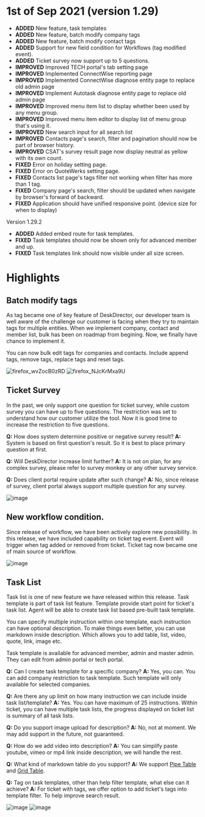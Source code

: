 # 1st of Sep 2021 (version 1.29)

- **ADDED** New feature, task templates
- **ADDED** New feature, batch modify company tags
- **ADDED** New feature, batch modify contact tags
- **ADDED** Support for new field condition for Workflows (tag modified event).
- **ADDED** Ticket survey now support up to 5 questions.
- **IMPROVED** Improved TECH portal's tab setting page
- **IMPROVED** Implemented ConnectWise reporting page
- **IMPROVED** Implemented ConnectWise diagnose entity page to replace old admin page
- **IMPROVED** Implement Autotask diagnose entity page to replace old admin page
- **IMPROVED** Improved menu item list to display whether been used by any menu group.
- **IMPROVED** Improved menu item editor to display list of menu group that's using it.
- **IMPROVED** New search input for all search list
- **IMPROVED** Contacts page's search, filter and pagination should now be part of browser history.
- **IMPROVED** CSAT's survey result page now display neutral as yellow with its own count.
- **FIXED** Error on holiday setting page.
- **FIXED** Error on QuoteWerks setting page.
- **FIXED** Contacts list page's tags filter not working when filter has more than 1 tag.
- **FIXED** Company page's search, filter should be updated when navigate by browser's forward of backward.
- **FIXED** Application should have unified responsive point. (device size for when to display)

Version 1.29.2
- **ADDED** Added embed route for task templates.
- **FIXED** Task templates should now be shown only for advanced member and up.
- **FIXED** Task templates link should now visible under all size screen.

# Highlights

## Batch modify tags
As tag became one of key feature of DeskDirector, our developer team is well aware of the challenge our customer is facing when they try to maintain tags for multiple entities. When we implement company, contact and member list, bulk has been on roadmap from begining. Now, we finally have chance to implement it.

You can now bulk edit tags for companies and contacts. Include append tags, remove tags, replace tags and reset tags.

![firefox_wvZocB0zRD](https://user-images.githubusercontent.com/1712143/131616593-37179a99-3a83-4de9-868a-d01b65912328.png)
![firefox_NJcKrMxa9U](https://user-images.githubusercontent.com/1712143/131616614-1caca4dd-c586-4473-a1d2-6808a9f3bca7.png)

## Ticket Survey
In the past, we only support one question for ticket survey, while custom survey you can have up to five questions. The restriction was set to understand how our customer utilize the tool. Now it is good time to increase the restriction to five questions.

**Q:** How does system determine positive or negative survey result?
**A:** System is based on first question's result. So it is best to place primary question at first.

**Q:** Will DeskDirector increase limit further?
**A:** It is not on plan, for any complex survey, please refer to survey monkey or any other survey service.

**Q:** Does client portal require update after such change?
**A:** No, since release of survey, client portal always support multiple question for any survey.

![image](https://user-images.githubusercontent.com/1712143/131616885-b7d19299-0f10-4ecf-aaa6-6d5da299959d.png)

## New workflow condition.
Since release of workflow, we have been actively explore new possibility. In this release, we have included capability on ticket tag event. Event will trigger when tag added or removed from ticket. Ticket tag now became one of main source of workflow.

![image](https://user-images.githubusercontent.com/1712143/131617413-1b835d5d-da4a-4044-8352-a1ac4cbfd2e8.png)

## Task List
Task list is one of new feature we have released within this release. Task template is part of task list feature. Template provide start point for ticket's task list. Agent will be able to create task list based pre-built task template.

You can specify multiple instruction within one template, each instruction can have optional description. To make things even better, you can use markdown inside description. Which allows you to add table, list, video, quote, link, image etc.

Task template is available for advanced member, admin and master admin. They can edit from admin portal or tech portal.

**Q:** Can I create task template for a specific company?
**A:** Yes, you can. You can add company restriction to task template. Such template will only available for selected companies.

**Q:** Are there any up limit on how many instruction we can include inside task list/template?
**A:** Yes. You can have maximum of 25 instructions. Within ticket, you can have multiple task lists, the progress displayed on ticket list is summary of all task lists.

**Q:** Do you support image upload for description?
**A:** No, not at moment. We may add support in the future, not guaranteed.

**Q:** How do we add video into description?
**A:** You can simplify paste youtube, vimeo or mp4 link inside description, we will handle the rest.

**Q:** What kind of markdown table do you support?
**A:** We support [Pipe Table](https://github.com/xoofx/markdig/blob/master/src/Markdig.Tests/Specs/PipeTableSpecs.md) and [Grid Table](https://github.com/xoofx/markdig/blob/master/src/Markdig.Tests/Specs/GridTableSpecs.md).

**Q:** Tag on task templates, other than help filter template, what else can it achieve?
**A:** For ticket with tags, we offer option to add ticket's tags into template filter. To help improve search result.

![image](https://user-images.githubusercontent.com/1712143/131618049-a3ae1eed-9696-48b3-88ce-ef293f74181c.png)
![image](https://user-images.githubusercontent.com/1712143/131618108-6c9f99c3-7b83-4117-b815-97a5865fafcf.png)
